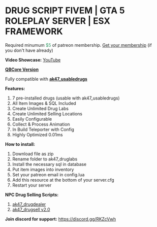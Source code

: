 <h1>DRUG SCRIPT FIVEM | GTA 5 ROLEPLAY SERVER | ESX FRAMEWORK</h1>
<p>Required minumum <span style="color: #339966;">$5</span> of patreon membership. <a href="https://patreon.com/menanak47" target="_blank">Get your membership</a> (if you don't have already)</p>
<p><strong>Video Showcase:</strong> <a href="https://youtu.be/uiQaDUQ7FBo">YouTube</a></p>
<p><strong><a href="https://github.com/MenanAk47/ak47_qb_druglabs" target="_blank">QBCore Version</a></strong></p>
<p>Fully compatible with <a href="https://youtu.be/zQJ--6U52Aw" target="_blank"><strong>ak47_usabledrugs</strong></a></p>
<p><strong>Features: </strong></p>
<ol>
<li>7 pre-installed drugs (usable with ak47_usabledrugs)</li>
<li>All Item Images &amp; SQL Included</li>
<li>Create Unlimited Drug Labs</li>
<li>Create Unlimited Selling Locations</li>
<li>Easily Configurable</li>
<li>Collect &amp; Process Animation</li>
<li>In Build Teleporter with Config</li>
<li>Highly Optimized 0.01ms</li>
</ol>
<p><strong>How to install:</strong></p>
<ol>
<li>Download file as zip</li>
<li>Rename folder to ak47_druglabs</li>
<li>Install the necessary sql in database</li>
<li>Put item images into inventory</li>
<li>Set your patreon email in config.lua</li>
<li>Add this resource at the bottom of your server.cfg</li>
<li>Restart your server</li>
</ol>
<p><strong>NPC Drug Selling Scripts:</strong></p>
<ol>
<li><a href="https://youtu.be/gfCFfA9gWLA" target="_blank">ak47_drugdealer</a></li>
<li><a href="https://youtu.be/iwrWpmo31kQ" target="_blank">ak47_drugsell v2.0</a></li>
</ol>
<p><strong>Join discord for support:</strong> <a href="https://discord.gg/RKZcVwh">https://discord.gg/RKZcVwh</a></p>

